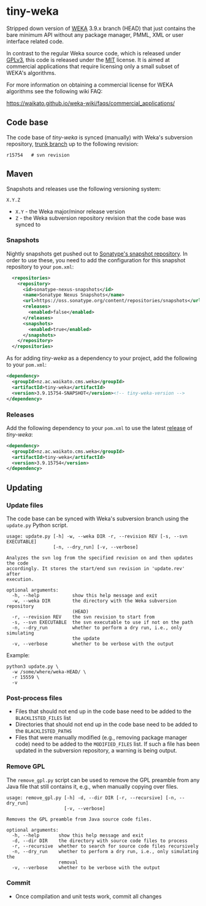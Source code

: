 # tiny-weka
Stripped down version of [WEKA](https://www.cs.waikato.ac.nz/ml/weka/) 3.9.x branch (HEAD) 
that just contains the bare minimum API without any package manager, PMML, XML or user 
interface related code.

In contrast to the regular Weka source code, which is released under [GPLv3](https://www.gnu.org/licenses/gpl-3.0.txt), 
this code is released under the [MIT](LICENSE) license. It is aimed at commercial
applications that require licensing only a small subset of WEKA's algorithms.

For more information on obtaining a commercial license for WEKA algorithms see
the following wiki FAQ:

https://waikato.github.io/weka-wiki/faqs/commercial_applications/

## Code base

The code base of *tiny-weka* is synced (manually) with Weka's subversion repository, 
[trunk branch](https://svn.cms.waikato.ac.nz/svn/weka/trunk/) up to the following 
revision:

```
r15754   # svn revision
```

## Maven

Snapshots and releases use the following versioning system:
```
X.Y.Z
```
* `X.Y` - the Weka major/minor release version
* `Z` - the Weka subversion repository revision that the code base was synced to

### Snapshots

Nightly snapshots get pushed out to [Sonatype's snapshot repository](https://oss.sonatype.org/content/repositories/snapshots/com/github/fracpete/tiny-weka/). In order to use these, you need
to add the configuration for this snapshot repository to your `pom.xml`:

```xml 
  <repositories>
    <repository>
      <id>sonatype-nexus-snapshots</id>
      <name>Sonatype Nexus Snapshots</name>
      <url>https://oss.sonatype.org/content/repositories/snapshots</url>
      <releases>
        <enabled>false</enabled>
      </releases>
      <snapshots>
        <enabled>true</enabled>
      </snapshots>
    </repository>
  </repositories>
```

As for adding *tiny-weka* as a dependency to your project, add the following to your `pom.xml`:

```xml
<dependency>
  <groupId>nz.ac.waikato.cms.weka</groupId>
  <artifactId>tiny-weka</artifactId>
  <version>3.9.15754-SNAPSHOT</version><!-- tiny-weka-version -->
</dependency>
``` 

### Releases

Add the following dependency to your `pom.xml` to use the latest [release](https://search.maven.org/search?q=a:tiny-weka) of *tiny-weka*:

```xml
<dependency>
  <groupId>nz.ac.waikato.cms.weka</groupId>
  <artifactId>tiny-weka</artifactId>
  <version>3.9.15754</version>
</dependency>
```

## Updating

### Update files
The code base can be synced with Weka's subversion branch using the `update.py`
Python script.

```
usage: update.py [-h] -w, --weka DIR -r, --revision REV [-s, --svn EXECUTABLE]
                 [-n, --dry_run] [-v, --verbose]

Analyzes the svn log from the specified revision on and then updates the code
accordingly. It stores the start/end svn revision in 'update.rev' after
execution.

optional arguments:
  -h, --help            show this help message and exit
  -w, --weka DIR        the directory with the Weka subversion repository
                        (HEAD)
  -r, --revision REV    the svn revision to start from
  -s, --svn EXECUTABLE  the svn executable to use if not on the path
  -n, --dry_run         whether to perform a dry run, i.e., only simulating
                        the update
  -v, --verbose         whether to be verbose with the output
```

Example:

```commandline
python3 update.py \
  -w /some/where/weka-HEAD/ \
  -r 15559 \ 
  -v
```

### Post-process files

* Files that should not end up in the code base need to be added to the 
  `BLACKLISTED_FILES` list
* Directories that should not end up in the code base need to be added to the
  `BLACKLISTED_PATHS`
* Files that were manually modified (e.g., removing package manager code) need 
  to be added to the `MODIFIED_FILES` list. If such a file has been updated
  in the subversion repository, a warning is being output.


### Remove GPL

The `remove_gpl.py` script can be used to remove the GPL preamble from any
Java file that still contains it, e.g., when manually copying over files. 

```
usage: remove_gpl.py [-h] -d, --dir DIR [-r, --recursive] [-n, --dry_run]
                     [-v, --verbose]

Removes the GPL preamble from Java source code files.

optional arguments:
  -h, --help       show this help message and exit
  -d, --dir DIR    the directory with source code files to process
  -r, --recursive  whether to search for source code files recursively
  -n, --dry_run    whether to perform a dry run, i.e., only simulating the
                   removal
  -v, --verbose    whether to be verbose with the output
```


### Commit

* Once compilation and unit tests work, commit all changes
